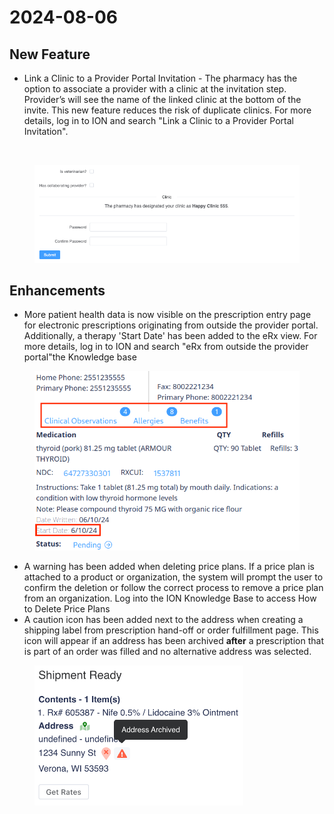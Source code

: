 # 2024-08-06

## New Feature

* Link a Clinic to a Provider Portal Invitation - The pharmacy has the option to associate a provider with a clinic at the invitation step. Provider’s will see the name of the linked clinic at the bottom of the invite. This new feature reduces the risk of duplicate clinics. For more details, log in to ION and search "Link a Clinic to a Provider Portal Invitation".

<figure><img src="../.gitbook/assets/Screenshot 2024-08-01 at 10.32.49 AM.png" alt=""><figcaption></figcaption></figure>

<figure><img src="../.gitbook/assets/image (245).png" alt=""><figcaption></figcaption></figure>

## Enhancements

* More patient health data is now visible on the prescription entry page for electronic prescriptions originating from outside the provider portal. Additionally, a therapy 'Start Date' has been added to the eRx view. For more details, log in to ION and search "eRx from outside the provider portal"the Knowledge base

<figure><img src="../.gitbook/assets/image (15) (1).png" alt="" width="503"><figcaption></figcaption></figure>

* A warning has been added when deleting price plans. If a price plan is attached to a product or organization, the system will prompt the user to confirm the deletion or follow the correct process to remove a price plan from an organization. Log into the ION Knowledge Base to access How to Delete Price Plans
* A caution icon has been added next to the address when creating a shipping label from prescription hand-off or order fulfillment page. This icon will appear if an address has been archived **after** a prescription that is part of an order was filled and no alternative address was selected.

<figure><img src="../.gitbook/assets/image (244).png" alt="" width="334"><figcaption></figcaption></figure>
